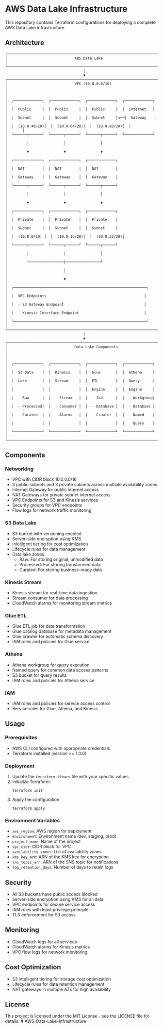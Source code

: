 # AWS Data Lake Infrastructure

This repository contains Terraform configurations for deploying a complete AWS Data Lake infrastructure.

## Architecture

```
┌─────────────────────────────────────────────────────────────────────────────┐
│                               AWS Data Lake                                 │
└─────────────────────────────────────────────────────────────────────────────┘
                                    │
                                    ▼
┌─────────────────────────────────────────────────────────────────────────────┐
│                               VPC (10.0.0.0/16)                            │
│                                                                             │
│  ┌─────────────┐  ┌─────────────┐  ┌─────────────┐  ┌─────────────┐       │
│  │  Public     │  │  Public     │  │  Public     │  │  Internet   │       │
│  │  Subnet     │  │  Subnet     │  │  Subnet     │◄──┤  Gateway    │       │
│  │  (10.0.48/20)│  │  (10.0.64/20)│  │  (10.0.80/20)│  │             │       │
│  └──────┬──────┘  └──────┬──────┘  └──────┬──────┘  └─────────────┘       │
│         │                │                │                               │
│         ▼                ▼                ▼                               │
│  ┌─────────────┐  ┌─────────────┐  ┌─────────────┐                       │
│  │  NAT        │  │  NAT        │  │  NAT        │                       │
│  │  Gateway    │  │  Gateway    │  │  Gateway    │                       │
│  └──────┬──────┘  └──────┬──────┘  └──────┬──────┘                       │
│         │                │                │                               │
│         ▼                ▼                ▼                               │
│  ┌─────────────┐  ┌─────────────┐  ┌─────────────┐                       │
│  │  Private    │  │  Private    │  │  Private    │                       │
│  │  Subnet     │  │  Subnet     │  │  Subnet     │                       │
│  │  (10.0.0/20) │  │  (10.0.16/20)│  │  (10.0.32/20)│                       │
│  └──────┬──────┘  └──────┬──────┘  └──────┬──────┘                       │
│         │                │                │                               │
│         └────────────────┼────────────────┘                               │
│                          │                                                  │
│                          ▼                                                  │
│  ┌─────────────────────────────────────────────────────────────┐           │
│  │  VPC Endpoints                                             │           │
│  │  - S3 Gateway Endpoint                                     │           │
│  │  - Kinesis Interface Endpoint                              │           │
│  └─────────────────────────────────────────────────────────────┘           │
└─────────────────────────────────────────────────────────────────────────────┘
                                    │
                                    ▼
┌─────────────────────────────────────────────────────────────────────────────┐
│                               Data Lake Components                          │
│                                                                             │
│  ┌─────────────┐  ┌─────────────┐  ┌─────────────┐  ┌─────────────┐       │
│  │  S3 Data    │  │  Kinesis    │  │  Glue       │  │  Athena     │       │
│  │  Lake       │  │  Stream     │  │  ETL        │  │  Query      │       │
│  │             │  │             │  │  Engine     │  │  Engine     │       │
│  │  - Raw      │  │  - Stream   │  │  - Job      │  │  - Workgroup│       │
│  │  - Processed│  │  - Consumer │  │  - Database │  │  - Database │       │
│  │  - Curated  │  │  - Alarms   │  │  - Crawler  │  │  - Named    │       │
│  │             │  │             │  │             │  │    Query    │       │
│  └─────────────┘  └─────────────┘  └─────────────┘  └─────────────┘       │
└─────────────────────────────────────────────────────────────────────────────┘
```

## Components

### Networking
- VPC with CIDR block 10.0.0.0/16
- 3 public subnets and 3 private subnets across multiple availability zones
- Internet Gateway for public internet access
- NAT Gateways for private subnet internet access
- VPC Endpoints for S3 and Kinesis services
- Security groups for VPC endpoints
- Flow logs for network traffic monitoring

### S3 Data Lake
- S3 bucket with versioning enabled
- Server-side encryption using KMS
- Intelligent tiering for cost optimization
- Lifecycle rules for data management
- Data lake zones:
  - Raw: For storing original, unmodified data
  - Processed: For storing transformed data
  - Curated: For storing business-ready data

### Kinesis Stream
- Kinesis stream for real-time data ingestion
- Stream consumer for data processing
- CloudWatch alarms for monitoring stream metrics

### Glue ETL
- Glue ETL job for data transformation
- Glue catalog database for metadata management
- Glue crawler for automatic schema discovery
- IAM roles and policies for Glue service

### Athena
- Athena workgroup for query execution
- Named query for common data access patterns
- S3 bucket for query results
- IAM roles and policies for Athena service

### IAM
- IAM roles and policies for service access control
- Service roles for Glue, Athena, and Kinesis

## Usage

### Prerequisites
- AWS CLI configured with appropriate credentials
- Terraform installed (version >= 1.0.0)

### Deployment
1. Update the `terraform.tfvars` file with your specific values
2. Initialize Terraform:
   ```
   terraform init
   ```
3. Apply the configuration:
   ```
   terraform apply
   ```

### Environment Variables
- `aws_region`: AWS region for deployment
- `environment`: Environment name (dev, staging, prod)
- `project_name`: Name of the project
- `vpc_cidr`: CIDR block for VPC
- `availability_zones`: List of availability zones
- `kms_key_arn`: ARN of the KMS key for encryption
- `sns_topic_arn`: ARN of the SNS topic for notifications
- `log_retention_days`: Number of days to retain logs

## Security
- All S3 buckets have public access blocked
- Server-side encryption using KMS for all data
- VPC endpoints for secure service access
- IAM roles with least privilege principle
- TLS enforcement for S3 access

## Monitoring
- CloudWatch logs for all services
- CloudWatch alarms for Kinesis metrics
- VPC flow logs for network monitoring

## Cost Optimization
- S3 intelligent tiering for storage cost optimization
- Lifecycle rules for data retention management
- NAT gateways in multiple AZs for high availability

## License
This project is licensed under the MIT License - see the LICENSE file for details. # AWS-Data-Lake-Infrastructure
